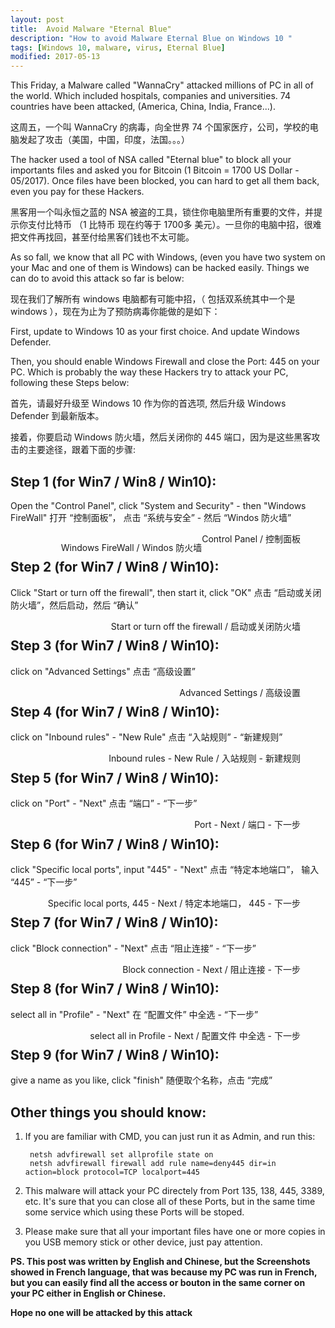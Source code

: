 ```yaml
---
layout: post
title:  Avoid Malware "Eternal Blue"
description: "How to avoid Malware Eternal Blue on Windows 10 "
tags: [Windows 10, malware, virus, Eternal Blue]
modified: 2017-05-13
---
```


This Friday, a Malware called "WannaCry" attacked millions of PC in all of the world. Which included hospitals, companies and universities. 74 countries have been attacked, (America, China, India, France...). 

这周五，一个叫 WannaCry 的病毒，向全世界 74 个国家医疗，公司，学校的电脑发起了攻击（美国，中国，印度，法国。。。）

The hacker used a tool of NSA called "Eternal blue" to block all your importants files and asked you for Bitcoin (1 Bitcoin = 1700 US Dollar - 05/2017). Once files have been blocked, you can hard to get all them back, even you pay for these Hackers.

黑客用一个叫永恒之蓝的 NSA 被盗的工具，锁住你电脑里所有重要的文件，并提示你支付比特币 （1 比特币 现在约等于 1700多 美元）。一旦你的电脑中招，很难把文件再找回，甚至付给黑客们钱也不太可能。

As so fall, we know that all PC with Windows, (even you have two system on your Mac and one of them is Windows) can be hacked easily. Things we can do to avoid this attack so far is below:

现在我们了解所有 windows 电脑都有可能中招，（ 包括双系统其中一个是 windows ），现在为止为了预防病毒你能做的是如下：


First, update to Windows 10 as your first choice. And update Windows Defender.

Then, you should enable Windows Firewall and close the Port: 445 on your PC. Which is probably the way these Hackers try to attack your PC, following these Steps below:

首先，请最好升级至 Windows 10 作为你的首选项, 然后升级 Windows Defender 到最新版本。

接着，你要启动 Windows 防火墙，然后关闭你的 445 端口，因为是这些黑客攻击的主要途径，跟着下面的步骤:



## Step 1 (for Win7 / Win8 / Win10):
Open the "Control Panel", click "System and Security" - then "Windows FireWall"
打开 “控制面板”， 点击 “系统与安全” - 然后 “Windos 防火墙”

<figure>
	<a href="https://c1.staticflickr.com/5/4181/34628228435_4337c48f9d_h.jpg"><img src="https://c1.staticflickr.com/5/4181/34628228435_4337c48f9d_h.jpg" alt=""></a>
	<figcaption style="float: right;">Control Panel / 控制面板</figcaption>
</figure>

<figure>
	<a href="https://c1.staticflickr.com/5/4179/34628228265_d32a79f6e4_h.jpg"><img src="https://c1.staticflickr.com/5/4179/34628228265_d32a79f6e4_h.jpg" alt=""></a>
	<figcaption style="float: right;">Windows FireWall / Windos 防火墙</figcaption>
</figure>


## Step 2 (for Win7 / Win8 / Win10):
Click "Start or turn off the firewall", then start it, click "OK"
点击 “启动或关闭防火墙”，然后启动，然后 “确认”

<figure>
	<a href="https://c1.staticflickr.com/5/4166/34628227935_521a5d15ea_h.jpg"><img src="https://c1.staticflickr.com/5/4166/34628227935_521a5d15ea_h.jpg" alt=""></a>
	<figcaption style="float: right;">Start or turn off the firewall / 启动或关闭防火墙</figcaption>
</figure>


## Step 3 (for Win7 / Win8 / Win10):
click on "Advanced Settings"
点击 “高级设置”

<figure>
	<a href="https://c1.staticflickr.com/5/4156/34628227785_52d23032e1_o.png"><img src="https://c1.staticflickr.com/5/4156/34628227785_52d23032e1_o.png" alt=""></a>
	<figcaption style="float: right;">Advanced Settings / 高级设置</figcaption>
</figure>


## Step 4 (for Win7 / Win8 / Win10):
click on "Inbound rules" - "New Rule"
点击 “入站规则” - “新建规则”

<figure>
	<a href="https://c1.staticflickr.com/5/4168/34628227615_b97097d4e4_o.png"><img src="https://c1.staticflickr.com/5/4168/34628227615_b97097d4e4_o.png" alt=""></a>
	<figcaption style="float: right;">Inbound rules - New Rule / 入站规则 - 新建规则</figcaption>
</figure>


## Step 5 (for Win7 / Win8 / Win10):
click on "Port" - "Next"
点击 “端口” - “下一步”

<figure>
	<a href="https://c1.staticflickr.com/5/4183/34628227445_46c15965ba_o.png"><img src="https://c1.staticflickr.com/5/4183/34628227445_46c15965ba_o.png" alt=""></a>
	<figcaption style="float: right;">Port - Next / 端口 - 下一步</figcaption>
</figure>


## Step 6 (for Win7 / Win8 / Win10):
click "Specific local ports", input "445" - "Next"
点击 “特定本地端口”， 输入 “445” - “下一步”

<figure>
	<a href="https://c1.staticflickr.com/5/4175/34628227295_b2627d6936_o.png"><img src="https://c1.staticflickr.com/5/4175/34628227295_b2627d6936_o.png" alt=""></a>
	<figcaption style="float: right;">Specific local ports, 445 - Next / 特定本地端口， 445 - 下一步</figcaption>
</figure>


## Step 7 (for Win7 / Win8 / Win10):
click "Block connection" - "Next"
点击 “阻止连接” - “下一步”

<figure>
	<a href="https://c1.staticflickr.com/5/4194/34628227095_7920b4995a_o.png"><img src="https://c1.staticflickr.com/5/4194/34628227095_7920b4995a_o.png" alt=""></a>
	<figcaption style="float: right;">Block connection - Next / 阻止连接 - 下一步</figcaption>
</figure>


## Step 8 (for Win7 / Win8 / Win10):
select all in "Profile" - "Next"
在 “配置文件” 中全选 - “下一步”

<figure>
	<a href="https://c1.staticflickr.com/5/4164/34628226895_f7e5e1a81f_o.png"><img src="https://c1.staticflickr.com/5/4164/34628226895_f7e5e1a81f_o.png" alt=""></a>
	<figcaption style="float: right;">select all in Profile - Next / 配置文件 中全选 - 下一步</figcaption>
</figure>


## Step 9 (for Win7 / Win8 / Win10):
give a name as you like, click "finish"
随便取个名称，点击 “完成”


## Other things you should know:

1. If you are familiar with CMD, you can just run it as Admin, and run this:

		netsh advfirewall set allprofile state on
		netsh advfirewall firewall add rule name=deny445 dir=in action=block protocol=TCP localport=445

2. This malware will attack your PC directely from Port 135, 138, 445, 3389, etc. It's sure that you can close all of these Ports, but in the same time some service which using these Ports will be stoped.

3. Please make sure that all your important files have one or more copies in you USB memory stick or other device, just pay attention.


**PS. This post was written by English and Chinese, but the Screenshots showed in French language, that was because my PC was run in French, but you can easily find all the access or bouton in the same corner on your PC either in English or Chinese.**

**Hope no one will be attacked by this attack </PEACE>**







